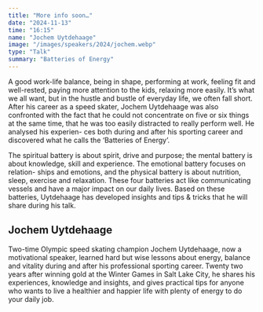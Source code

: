 ```yaml
---
title: "More info soon…"
date: "2024-11-13"
time: "16:15"
name: "Jochem Uytdehaage"
image: "/images/speakers/2024/jochem.webp"
type: "Talk"
summary: "Batteries of Energy"
---
```


A good work-life balance, being in shape, performing at work, feeling fit and well-rested, paying more attention to the kids, relaxing more easily. It’s what we all want, but in the hustle and bustle of everyday life, we often fall short. After his career as a speed skater, Jochem Uytdehaage was also confronted with the fact that he could not concentrate on five or six things at the same time, that he was too easily distracted to really perform well. He analysed his experien- ces both during and after his sporting career and discovered what he calls the ‘Batteries of Energy’.

The spiritual battery is about spirit, drive and purpose; the mental battery is about knowledge, skill and experience. The emotional battery focuses on relation- ships and emotions, and the physical battery is about nutrition, sleep, exercise and relaxation. These four batteries act like communicating vessels and have a major impact on our daily lives. Based on these batteries, Uytdehaage has developed insights and tips & tricks that he will share during his talk.

## Jochem Uytdehaage

Two-time Olympic speed skating champion Jochem Uytdehaage, now a motivational speaker, learned hard but wise lessons about energy, balance and vitality during and after his professional sporting career. Twenty two years after winning gold at the Winter Games in Salt Lake City, he shares his experiences, knowledge and insights, and gives practical tips for anyone who wants to live a healthier and happier life with plenty of energy to do your daily job.
